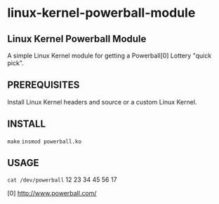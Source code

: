 
linux-kernel-powerball-module
=============================


Linux Kernel Powerball Module
-----------------------------

A simple Linux Kernel module for getting a Powerball[0] Lottery "quick pick".


PREREQUISITES
-------------

Install Linux Kernel headers and source or a custom Linux Kernel.


INSTALL
-------

`make`
`insmod powerball.ko`


USAGE
-----

`cat /dev/powerball`
12 23 34 45 56 17


[0] http://www.powerball.com/